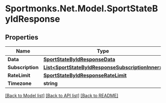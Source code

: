 # Sportmonks.Net.Model.SportStateByIdResponse

## Properties

Name | Type | Description | Notes
------------ | ------------- | ------------- | -------------
**Data** | [**SportStateByIdResponseData**](SportStateByIdResponseData.md) |  | [optional] 
**Subscription** | [**List&lt;SportStateByIdResponseSubscriptionInner&gt;**](SportStateByIdResponseSubscriptionInner.md) |  | [optional] 
**RateLimit** | [**SportStateByIdResponseRateLimit**](SportStateByIdResponseRateLimit.md) |  | [optional] 
**Timezone** | **string** |  | [optional] 

[[Back to Model list]](../README.md#documentation-for-models) [[Back to API list]](../README.md#documentation-for-api-endpoints) [[Back to README]](../README.md)

